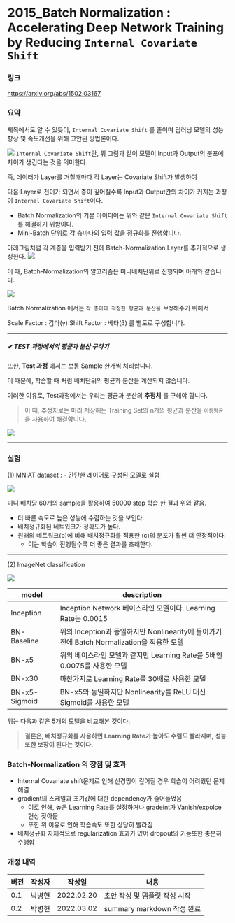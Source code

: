 # 2015_Batch Normalization : Accelerating Deep Network Training by Reducing `Internal Covariate Shift`

### 링크
https://arxiv.org/abs/1502.03167

### 요약
제목에서도 알 수 있듯이, `Internal Covariate Shift` 를 줄이며 딥러닝 모델의 성능 향상 및 속도개선을 위해 고안된 방법론이다.


![](./pics/ICS.png)
`Internal Covariate Shift`란, 위 그림과 같이 모델이 Input과 Output의 분포에 차이가 생긴다는 것을 의미한다.

즉, 데이터가 Layer를 거칠때마다 각 Layer는 Covariate Shift가 발생하여

다음 Layer로 전이가 되면서 층이 깊어질수록 Input과 Output간의 차이가 커지는 과정이 `Internal Covariate Shift`이다.

- Batch Normalization의 기본 아이디어는 위와 같은 `Internal Covariate Shift`를 해결하기 위함이다.
- Mini-Batch 단위로 각 층마다의 입력 값을 정규화를 진행합니다.

아래그림처럼 각 계층을 입력받기 전에 Batch-Normalization Layer를 추가적으로 생성한다.
![](./pics/bn_layer.png)

이 때, Batch-Normalization의 알고리즘은 미니배치단위로 진행되며 아래와 같습니다.

![](./pics/sum_2.png)

Batch Normalization 에서는 `각 층마다 적정한 평균과 분산을 보정`해주기 위해서

Scale Factor : 감마(γ) Shift Factor : 베타(β)	를 별도로 구성합니다.

--- 
##### &#10004; TEST 과정에서의 평균과 분산 구하기

또한, __Test 과정__ 에서는 보통 Sample 한개씩 처리합니다.

이 때문에, 학습할 때 처럼 배치단위의 평균과 분산을 계산되지 않습니다.

이러한 이유로, Test과정에서는 우리는 평균과 분산의 __추정치__ 를 구해야 합니다.

> 이 때, 추정치로는 미리 저장해둔 Training Set의 n개의 평균과 분산을 `이동평균`을 사용하여 해결합니다.

![](./pics/readme_png1.png)


---
### 실험
(1) MNIAT dataset :  - 간단한 레이어로 구성된 모델로 실험

![](./pics/bn_exper1.png)

미니 배치당 60개의 sample을 활용하여 50000 step 학습 한 결과 위와 같음.

- 더 빠른 속도로 높은 성능에 수렴하는 것을 보인다.
- 배치정규화된 네트워크가 정확도가 높다.
- 원래의 네트워크(b)에 비해 배치정규화를 적용한 (c)의 분포가 훨씬 더 안정적이다.
  - 이는 학습이 진행될수록 더 좋은 결과를 초래한다.

---
  
(2) ImageNet classification

![](./pics/bn4_2.png)

|model| description |
|---|-------------|
|Inception|Inception Network 베이스라인 모델이다. Learning Rate는 0.0015|
|BN-Baseline|위의 Inception과 동일하지만 Nonlinearity에 들어가기 전에 Batch Normalization을 적용한 모델|
|BN-x5|위의 베이스라인 모델과 같지만 Learning Rate를 5배인 0.0075를 사용한 모델|
|BN-x30|마찬가지로 Learning Rate를 30배로 사용한 모델|
|BN-x5-Sigmoid|BN-x5와 동일하지만 Nonlinearity를 ReLU 대신 Sigmoid를 사용한 모델|

위는 다음과 같은 5개의 모델을 비교해본 것이다.

> __결론은, 배치정규화를 사용하면 Learning Rate가 높아도 수렴도 빨라지며, 성능또한 보장이 된다는 것이다.__


### Batch-Normalization 의 장점 및 효과
- Internal Covariate shift문제로 인해 신경망이 깊어질 경우 학습이 어려웠던 문제 해결
- gradient의 스케일과 초기값에 대한 dependency가 줄어들었음
  - 이로 인해, 높은 Learning Rate를 설정하거나 gradeint가 Vanish/expolce 현상 잦아듦
  - 또한 위 이유로 인해 학습속도 또한 상당히 빨라짐
- 배치정규화 자체적으로 regularization 효과가 있어 dropout의 기능또한 충분히 수행함



### 개정 내역

| 버전  | 작성자 | 작성일        | 내용                     |
|-----|-----|------------|------------------------|
| 0.1 | 박병현 | 2022.02.20 | 초안 작성 및 템플릿 작성 시작      |
| 0.2 | 박병현 | 2022.03.02 | summary markdown 작성 완료 |